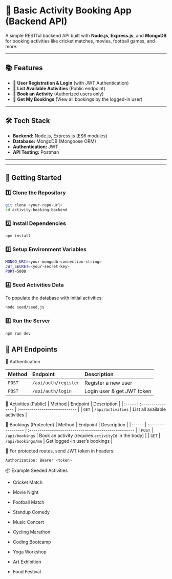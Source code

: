 # 📌 Basic Activity Booking App (Backend API)

A simple RESTful backend API built with **Node.js**, **Express.js**, and **MongoDB** for booking activities like cricket matches, movies, football games, and more.  



---

## 📚 Features

- 📝 **User Registration & Login** (with JWT Authentication)
- 📃 **List Available Activities** (Public endpoint)
- 📌 **Book an Activity** (Authorized users only)
- 📑 **Get My Bookings** (View all bookings by the logged-in user)

---

## 🛠️ Tech Stack

- **Backend:** Node.js, Express.js (ES6 modules)
- **Database:** MongoDB (Mongoose ORM)
- **Authentication:** JWT
- **API Testing:** Postman

---

---

## 🚀 Getting Started

### 1️⃣ Clone the Repository

```bash
git clone <your-repo-url>
cd activity-booking-backend
```
### 2️⃣ Install Dependencies
```bash
npm install
```
### 3️⃣ Setup Environment Variables
```bash
MONGO_URI=<your-mongodb-connection-string>
JWT_SECRET=<your-secret-key>
PORT=5000
```
### 4️⃣ Seed Activities Data
To populate the database with initial activities:

```bash
node seed/seed.js
```
### 5️⃣ Run the Server
```bash
npm run dev
```

## 📮 API Endpoints

🔐 Authentication

| Method | Endpoint             | Description                |
| :----- | :------------------- | :------------------------- |
| `POST` | `/api/auth/register` | Register a new user        |
| `POST` | `/api/auth/login`    | Login user & get JWT token |

📃 Activities (Public)
| Method | Endpoint          | Description                   |
| :----- | :---------------- | :---------------------------- |
| `GET`  | `/api/activities` | List all available activities |


📌 Bookings (Protected)
| Method | Endpoint           | Description                                          |
| :----- | :----------------- | :--------------------------------------------------- |
| `POST` | `/api/bookings`    | Book an activity (requires `activityId` in the body) |
| `GET`  | `/api/bookings/me` | Get logged-in user’s bookings                        |


📝 For protected routes, send JWT token in headers:
```bash 
Authorization: Bearer <token>
 ```

📦 Example Seeded Activities
- Cricket Match
 
- Movie Night

- Football Match

- Standup Comedy

- Music Concert

- Cycling Marathon

- Coding Bootcamp

- Yoga Workshop

- Art Exhibition

- Food Festival
